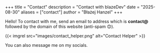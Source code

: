 +++
title = "Contact"
description = "Contact with blazeDev"
date = "2025-08-30"
aliases = ["contact"]
author = "Błażej Hanzel"
+++

Hello!
To contact with me, send an email to address which is **contact@** followed by the domain of this website (anti-spam 😊).

{{< imgrel src="images/contact_helper.png" alt="Contact Helper" >}}

You can also message me on my socials.
